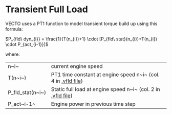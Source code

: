 Transient Full Load
===================


VECTO uses a PT1 function to model transient torque build up using this formula:


$P_{fld\ dyn_{i}} = \frac{1}{T(n_{i})+1} \cdot [P_{fld\ stat}(n_{i})+T(n_{i}) \cdot P_{act_{i-1}}]$



where:


|                    |                                                                                          |  
| ------------------ | -----------------------------------------------------------------------------------------| 
| n~i~               | current engine speed                                                                     |  
| T(n~i~)            | PT1 time constant at engine speed n~i~ (col. 4 in [.vfld file](#full-load-and-drag-curves-.vfld)) |   
| P\_fld\_stat(n~i~) | Static full load at engine speed n~i~ (col. 2 in [.vfld file](#full-load-and-drag-curves-.vfld))  |
| P\_act~i-1~        | Engine power in previous time step                                                       |
